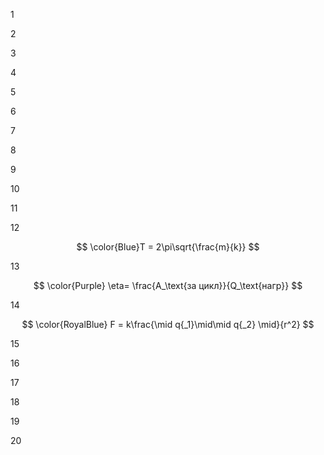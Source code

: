 1



2




3





4




5




6




7





8



9



10




11



12 

$$ \color{Blue}T = 2\pi\sqrt{\frac{m}{k}} $$


13 

$$ \color{Purple} \eta= \frac{A_\text{за цикл}}{Q_\text{нагр}} $$



14 

$$ \color{RoyalBlue} F = k\frac{\mid q{_1}\mid\mid q{_2} \mid}{r^2} $$



15




16





17




18





19




20
